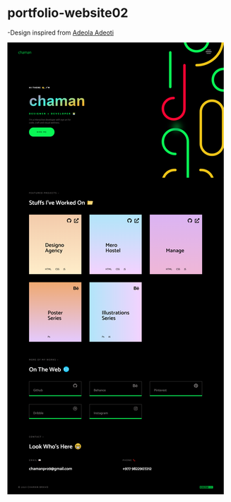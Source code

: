 # portfolio-website02

-Design inspired from [Adeola Adeoti](https://www.behance.net/gallery/99586857/adeola-adeoti-portfolio)

![Design preview](./design-preview/desktop.png)
